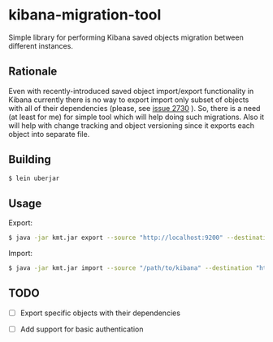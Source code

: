 # kibana-migration-tool

Simple library for performing Kibana saved objects migration between different instances.

## Rationale

Even with recently-introduced saved object import/export functionality in Kibana currently there is no way to export import only subset of objects with all of their dependencies (please, see [issue 2730](https://github.com/elastic/kibana/issues/27306) ). So, there is a need (at least for me) for simple tool which will help doing such migrations. Also it will help with change tracking and object versioning since it exports each object into separate file.

## Building

```bash
$ lein uberjar
```

## Usage

Export:

```bash
$ java -jar kmt.jar export --source "http://localhost:9200" --destination "/path/to/kibana" --objects "dashboard:123456,search:23456"
```

Import:

```bash
$ java -jar kmt.jar import --source "/path/to/kibana" --destination "http://localhost:9200" --objects "dashboard:123456,search:23456"
```

## TODO

- [ ] Export specific objects with their dependencies
- [ ] Add support for basic authentication

